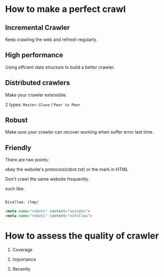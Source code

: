 # How to make a perfect crawl

## Incremental Crawler

Keep crawling the web and refresh regularly.

## High performance

Using effcient data structure to build a better crawler.

## Distributed crawlers

Make your crawler extensible.

2 types: `Master-Slave` / `Peer to Peer`

## Robust

Make sure your crawler can recover working when suffer error last time.

## Friendly

There are two points: 

obey the website's protocols(robot.txt) or the mark in HTML

Don't crawl the same website frequently.

such like:

```HTML

Disallow: /tmp/

<meta name="robots" content="noindex">
<meta name="robots" content="nofollow">

```

# How to assess the quality of crawler

1. Coverage

2. Importance

3. Recently
